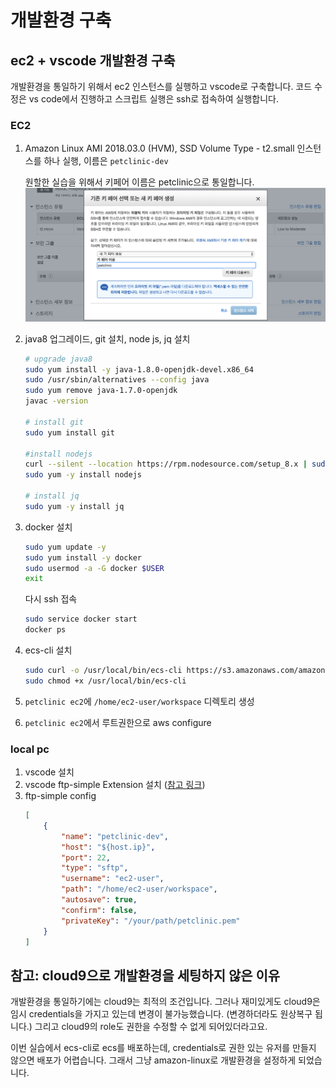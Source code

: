 # 개발환경 구축

## ec2 + vscode 개발환경 구축
개발환경을 통일하기 위해서 ec2 인스턴스를 실행하고 vscode로 구축합니다. 
코드 수정은 vs code에서 진행하고 스크립트 실행은 ssh로 접속하여 실행합니다.

### EC2
1. Amazon Linux AMI 2018.03.0 (HVM), SSD Volume Type - t2.small 인스턴스를 하나 실행, 이름은 `petclinic-dev`
    
    원할한 실습을 위해서 키페어 이름은 petclinic으로 통일합니다.
    ![](./images/ec2-keypair.png)
    
1. java8 업그레이드, git 설치, node js, jq 설치
    ```bash
    # upgrade java8
    sudo yum install -y java-1.8.0-openjdk-devel.x86_64
    sudo /usr/sbin/alternatives --config java
    sudo yum remove java-1.7.0-openjdk
    javac -version  
 
    # install git
    sudo yum install git 
 
    #install nodejs
    curl --silent --location https://rpm.nodesource.com/setup_8.x | sudo bash -
    sudo yum -y install nodejs

    # install jq 
    sudo yum -y install jq
    ```
    
1. docker 설치
    ```bash
    sudo yum update -y
    sudo yum install -y docker
    sudo usermod -a -G docker $USER
    exit
    ```
    다시 ssh 접속
    ```bash
    sudo service docker start
    docker ps
    ```
 
1. ecs-cli 설치
    ```bash
    sudo curl -o /usr/local/bin/ecs-cli https://s3.amazonaws.com/amazon-ecs-cli/ecs-cli-linux-amd64-latest
    sudo chmod +x /usr/local/bin/ecs-cli
 
    ```
1. `petclinic ec2`에 `/home/ec2-user/workspace` 디렉토리 생성
1. `petclinic ec2`에서 루트권한으로 aws configure


### local pc
1. vscode 설치
1. vscode ftp-simple Extension 설치 ([참고 링크](http://investor-js.blogspot.com/2017/12/visual-studio-code-aws-ec2.html))
1. ftp-simple config
    ```json
    [
    	{
    		"name": "petclinic-dev",
    		"host": "${host.ip}",
    		"port": 22,
    		"type": "sftp",
    		"username": "ec2-user",
    		"path": "/home/ec2-user/workspace",
    		"autosave": true,
    		"confirm": false,
    		"privateKey": "/your/path/petclinic.pem"
    	}
    ]    
    ```

## 참고: cloud9으로 개발환경을 세팅하지 않은 이유

개발환경을 통일하기에는 cloud9는 최적의 조건입니다. 
그러나 재미있게도 cloud9은 임시 credentials을 가지고 있는데 변경이 불가능했습니다.
(변경하더라도 원상복구 됩니다.) 그리고 cloud9의 role도 권한을 수정할 수 없게 되어있더라고요.

이번 실습에서 ecs-cli로 ecs를 배포하는데, credentials로 권한 있는 유저를 만들지 않으면 배포가 어렵습니다.
그래서 그냥 amazon-linux로 개발환경을 설정하게 되었습니다. 

 



